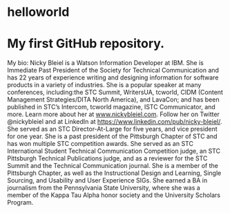 # helloworld
My first GitHub repository.
==============
My bio:
Nicky Bleiel is a Watson Information Developer at IBM. She is Immediate Past President of the Society for Technical Communication and has 22 years of experience writing and designing information for software products in a variety of industries. She is a popular speaker at many conferences, including:the STC Summit, WritersUA, tcworld, CIDM (Content Management Strategies/DITA North America), and LavaCon; and has been published in STC’s Intercom, tcworld magazine, ISTC Communicator, and more. Learn more about her at www.nickybleiel.com. Follow her on Twitter @nickybleiel and at LinkedIn at https://www.linkedin.com/pub/nicky-bleiel/.
She served as an STC Director-At-Large for five years, and vice president for one year. She is a past president of the Pittsburgh Chapter of STC and has won multiple STC competition awards. She served as an STC International Student Technical Communication Competition judge, an STC Pittsburgh Technical Publications judge, and as a reviewer for the STC Summit and the Technical Communication journal. She is a member of the Pittsburgh Chapter, as well as the Instructional Design and Learning, Single Sourcing, and Usability and User Experience SIGs. She earned a BA in journalism from the Pennsylvania State University, where she was a member of the Kappa Tau Alpha honor society and the University Scholars Program.
